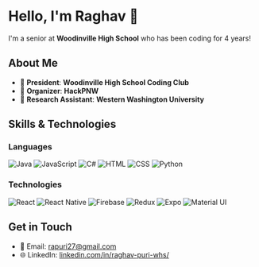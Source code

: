# Hello, I'm Raghav 👋


I'm a senior at **Woodinville High School** who has been coding for 4 years!

## About Me
- 🏫 **President**: **Woodinville High School Coding Club**
- 🎉 **Organizer**: **HackPNW**
- 🔬 **Research Assistant**: **Western Washington University**

## Skills & Technologies

### Languages
![Java](https://img.shields.io/badge/Java-black?style=flat&logo=java)
![JavaScript](https://img.shields.io/badge/JavaScript-black?style=flat&logo=javascript)
![C#](https://img.shields.io/badge/C%23-black?style=flat&logo=csharp)
![HTML](https://img.shields.io/badge/HTML5-black?style=flat&logo=html5)
![CSS](https://img.shields.io/badge/CSS3-black?style=flat&logo=css3)
![Python](https://img.shields.io/badge/Python-black?style=flat&logo=python)

### Technologies
![React](https://img.shields.io/badge/React-black?style=flat&logo=react)
![React Native](https://img.shields.io/badge/React%20Native-black?style=flat&logo=reactnative)
![Firebase](https://img.shields.io/badge/Firebase-black?style=flat&logo=firebase)
![Redux](https://img.shields.io/badge/Redux-black?style=flat&logo=redux)
![Expo](https://img.shields.io/badge/Expo-black?style=flat&logo=expo)
![Material UI](https://img.shields.io/badge/Material%20UI-black?style=flat&logo=material-ui)


## Get in Touch
- 📧 Email: [rapuri27@gmail.com](mailto:rapuri27@gmail.com)
- 🌐 LinkedIn: [linkedin.com/in/raghav-puri-whs/](https://www.linkedin.com/in/raghav-puri-whs/)
